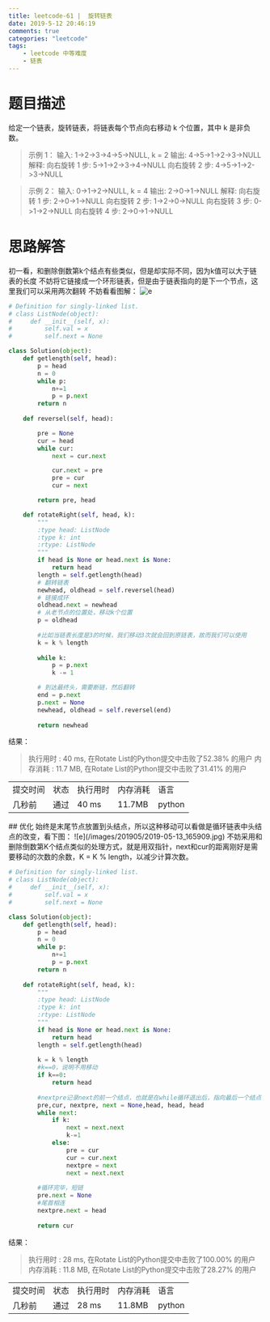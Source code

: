 ```yaml
---
title: leetcode-61 |  旋转链表 
date: 2019-5-12 20:46:19
comments: true
categories: "leetcode"
tags: 
    - leetcode 中等难度
    - 链表
---
```

# 题目描述
给定一个链表，旋转链表，将链表每个节点向右移动 k 个位置，其中 k 是非负数。

><span>示例 1：</span>
输入: 1->2->3->4->5->NULL, k = 2
输出: 4->5->1->2->3->NULL
解释:
向右旋转 1 步: 5->1->2->3->4->NULL
向右旋转 2 步: 4->5->1->2->3->NULL

><span>示例 2：</span>
输入: 0->1->2->NULL, k = 4
输出: 2->0->1->NULL
解释:
向右旋转 1 步: 2->0->1->NULL
向右旋转 2 步: 1->2->0->NULL
向右旋转 3 步: 0->1->2->NULL
向右旋转 4 步: 2->0->1->NULL


# 思路解答
初一看，和删除倒数第k个结点有些类似，但是却实际不同，因为k值可以大于链表的长度
不妨将它链接成一个环形链表，但是由于链表指向的是下一个节点，这里我们可以采用两次翻转
不妨看看图解：
![e](/images/201905/2019-05-12_204458.jpg)


``` python
# Definition for singly-linked list.
# class ListNode(object):
#     def __init__(self, x):
#         self.val = x
#         self.next = None

class Solution(object):
    def getlength(self, head):
        p = head
        n = 0
        while p:
            n+=1
            p = p.next
        return n
    
    def reversel(self, head):

        pre = None
        cur = head
        while cur:
            next = cur.next

            cur.next = pre
            pre = cur
            cur = next

        return pre, head

    def rotateRight(self, head, k):
        """
        :type head: ListNode
        :type k: int
        :rtype: ListNode
        """
        if head is None or head.next is None:
            return head
        length = self.getlength(head)
        # 翻转链表
        newhead, oldhead = self.reversel(head)
        # 链接成环
        oldhead.next = newhead
        # 从老节点的位置处，移动k个位置
        p = oldhead
        
        #比如当链表长度是3的时候，我们移动3次就会回到原链表，故而我们可以使用
        k = k % length
        
        while k:
            p = p.next
            k -= 1

        # 到达最终头，需要断链，然后翻转
        end = p.next
        p.next = None
        newhead, oldhead = self.reversel(end)
        
        return newhead
```

<span class="title2">结果：</span>
>执行用时 : 40 ms, 在Rotate List的Python提交中击败了52.38% 的用户
内存消耗 : 11.7 MB, 在Rotate List的Python提交中击败了31.41% 的用户
<table><tr><td>提交时间</td><td>状态</td><td>执行用时</td><td>内存消耗</td><td>语言</td></tr><tr><td>几秒前</td><td>通过</td><td>40 ms</td><td>11.7MB</td><td>python</td></tr></table>
## 优化
始终是末尾节点放置到头结点，所以这种移动可以看做是循环链表中头结点的改变，看下图：
![e](/images/201905/2019-05-13_165909.jpg)
不妨采用和删除倒数第K个结点类似的处理方式，就是用双指针，next和cur的距离刚好是需要移动的次数的余数，K = K % length，以减少计算次数。

``` python
# Definition for singly-linked list.
# class ListNode(object):
#     def __init__(self, x):
#         self.val = x
#         self.next = None

class Solution(object):
    def getlength(self, head):
        p = head
        n = 0
        while p:
            n+=1
            p = p.next
        return n
    
    def rotateRight(self, head, k):
        """
        :type head: ListNode
        :type k: int
        :rtype: ListNode
        """
        if head is None or head.next is None:
            return head
        length = self.getlength(head)
        
        k = k % length
        #k==0，说明不用移动
        if k==0:
            return head
        
        #nextpre记录next的前一个结点，也就是在while循环退出后，指向最后一个结点
        pre,cur, nextpre, next = None,head, head, head
        while next:
            if k:
                next = next.next
                k-=1
            else:
                pre = cur
                cur = cur.next
                nextpre = next
                next = next.next
        
        #循环完毕，短链
        pre.next = None
        #尾首相连
        nextpre.next = head
        
        return cur
```

<span class="title2">结果：</span>
>执行用时 : 28 ms, 在Rotate List的Python提交中击败了100.00% 的用户
内存消耗 : 11.8 MB, 在Rotate List的Python提交中击败了28.27% 的用户
<table><tr><td>提交时间</td><td>状态</td><td>执行用时</td><td>内存消耗</td><td>语言</td></tr><tr><td>几秒前</td><td>通过</td><td>28 ms</td><td>11.8MB</td><td>python</td></tr></table>
